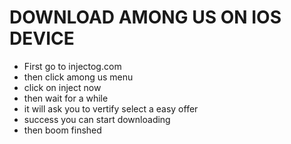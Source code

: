  # DOWNLOAD AMONG US ON IOS DEVICE 
  - First go to injectog.com
  - then click among us menu 
  - click on inject now 
  - then wait for a while 
  - it will ask you to vertify  select a easy offer 
  - success you can start downloading 
  - then boom finshed
